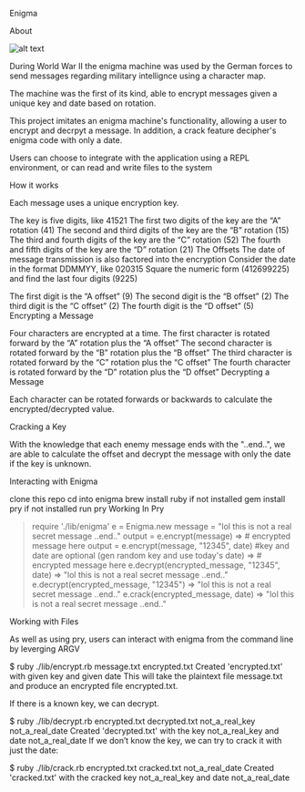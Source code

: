 Enigma

About 

![alt text](http://static.bbc.co.uk/history/img/ic/640/images/resources/topics/enigma.jpg)

During World War II the enigma machine was used by the German forces to send messages regarding military intellignce using a character map.

The machine was the first of its kind, able to encrypt messages  given a unique key and date based on rotation. 

This project imitates an enigma machine's functionality, allowing a user to encrypt and decrpyt a message. In addition, a crack feature decipher's enigma code with only a date. 

Users can choose to integrate with the application using a REPL environment, or can read and write files to the system



How it works

Each message uses a unique encryption key.

The key is five digits, like 41521
The first two digits of the key are the “A” rotation (41)
The second and third digits of the key are the “B” rotation (15)
The third and fourth digits of the key are the “C” rotation (52)
The fourth and fifth digits of the key are the “D” rotation (21)
The Offsets
The date of message transmission is also factored into the encryption Consider the date in the format DDMMYY, like 020315 Square the numeric form (412699225) and find the last four digits (9225)

The first digit is the “A offset” (9)
The second digit is the “B offset” (2)
The third digit is the “C offset” (2)
The fourth digit is the “D offset” (5)
Encrypting a Message

Four characters are encrypted at a time.
The first character is rotated forward by the “A” rotation plus the “A offset”
The second character is rotated forward by the “B” rotation plus the “B offset”
The third character is rotated forward by the “C” rotation plus the “C offset”
The fourth character is rotated forward by the “D” rotation plus the “D offset”
Decrypting a Message

Each character can be rotated forwards or backwards to calculate the encrypted/decrypted value. 


Cracking a Key

With the knowledge that each enemy message ends with the "..end..", we are able to calculate the offset and decrypt the message with only the date if the key is unknown.


Interacting with Enigma

clone this repo
cd into enigma
brew install ruby if not installed
gem install pry if not installed
run pry
Working In Pry

> require './lib/enigma'
> e = Enigma.new
> message = "lol this is not a real secret message ..end.."
> output = e.encrypt(message)
=> # encrypted message here
> output = e.encrypt(message, "12345", date) #key and date are optional (gen random key and use today's date)
=> # encrypted message here
> e.decrypt(encrypted_message, "12345", date)
=> "lol this is not a real secret message ..end.."
> e.decrypt(encrypted_message, "12345") 
=> "lol this is not a real secret message ..end.."
> e.crack(encrypted_message, date)
=> "lol this is not a real secret message ..end.."


Working with Files

As well as using pry, users can interact with enigma from the command line by leverging ARGV

$ ruby ./lib/encrypt.rb message.txt encrypted.txt
Created 'encrypted.txt' with given key and given date 
This will take the plaintext file message.txt and produce an encrypted file encrypted.txt.

If there is a known key, we can decrypt.

$ ruby ./lib/decrypt.rb encrypted.txt decrypted.txt not_a_real_key not_a_real_date
Created 'decrypted.txt' with the key not_a_real_key and date not_a_real_date
If we don’t know the key, we can try to crack it with just the date:

$ ruby ./lib/crack.rb encrypted.txt cracked.txt not_a_real_date
Created 'cracked.txt' with the cracked key not_a_real_key and date not_a_real_date